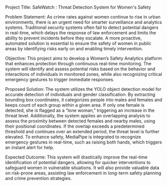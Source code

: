 Project Title:  SafeWatch : Threat Detection System for Women's Safety

Problem Statement:
As crime rates against women continue to rise in urban environments, there is an urgent need for smarter surveillance and analytics systems. Traditional security systems often fail to detect potential dangers in real-time, which delays the response of law enforcement and limits the ability to prevent incidents before they escalate. A more proactive, automated solution is essential to ensure the safety of women in public areas by identifying risks early on and enabling timely intervention.

Objective:
This project aims to develop a Women’s Safety Analytics platform that enhances protection through continuous real-time monitoring. The system will identify and assess potential risks based on the behavior and interactions of individuals in monitored zones, while also recognizing critical emergency gestures to trigger immediate responses.

Proposed Solution:
The system utilizes the YOLO object detection model for accurate detection of individuals and gender classification. By extracting bounding box coordinates, it categorizes people into males and females and keeps count of each group within a given area. If only one female is detected, she is flagged as a “lone woman,” triggering an increase in the threat level. Additionally, the system applies an overlapping analysis to assess the proximity between detected females and nearby males, using their positional coordinates. If the overlap exceeds a predetermined threshold and continues over an extended period, the threat level is further elevated. To enhance safety, MediaPipe is integrated to recognize emergency gestures in real-time, such as raising both hands, which triggers an instant alert for help.

Expected Outcome:
This system will drastically improve the real-time identification of potential dangers, allowing for quicker interventions to safeguard women in vulnerable situations. It will also provide valuable data on risk-prone areas, assisting law enforcement in long-term safety planning and crime prevention strategies.
